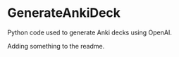 # GenerateAnkiDeck
Python code used to generate Anki decks using OpenAI.

Adding something to the readme.
